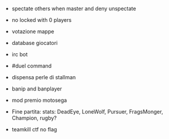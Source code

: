 - spectate others when master and deny unspectate
- no locked with 0 players
- votazione mappe
- database giocatori
- irc bot
- #duel command
- dispensa perle di stallman
- banip and banplayer
- mod premio motosega
- Fine partita: stats: DeadEye, LoneWolf, Pursuer, FragsMonger, Champion, rugby?

- teamkill ctf no flag

